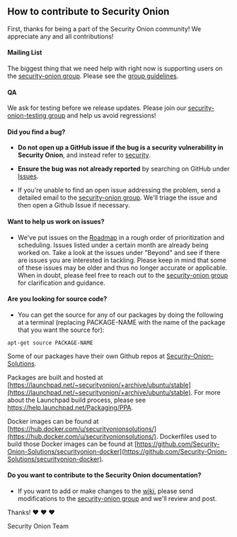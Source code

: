 ## How to contribute to Security Onion

First, thanks for being a part of the Security Onion community!  We appreciate any and all contributions!

#### Mailing List
The biggest thing that we need help with right now is supporting users on the [security-onion group](https://groups.google.com/forum/#!forum/security-onion).  Please see the [group guidelines](https://github.com/Security-Onion-Solutions/security-onion/wiki/MailingLists).

#### QA
We ask for testing before we release updates.  Please join our [security-onion-testing group](https://groups.google.com/forum/#!forum/security-onion-testing) and help us avoid regressions!

#### **Did you find a bug?**

* **Do not open up a GitHub issue if the bug is a security vulnerability in Security Onion**, and instead refer to [security](https://github.com/Security-Onion-Solutions/security-onion/wiki/Security).

* **Ensure the bug was not already reported** by searching on GitHub under [Issues](https://github.com/Security-Onion-Solutions/security-onion/issues).

* If you're unable to find an open issue addressing the problem, send a detailed email to the [security-onion group](https://groups.google.com/forum/#!forum/security-onion).  We'll triage the issue and then open a Github Issue if necessary.

#### **Want to help us work on issues?**

* We've put issues on the [Roadmap](https://github.com/Security-Onion-Solutions/security-onion/wiki/Roadmap) in a rough order of prioritization and scheduling.  Issues listed under a certain month are already being worked on.  Take a look at the issues under "Beyond" and see if there are issues you are interested in tackling.  Please keep in mind that some of these issues may be older and thus no longer accurate or applicable.  When in doubt, please feel free to reach out to the [security-onion group](https://groups.google.com/forum/#!forum/security-onion) for clarification and guidance.

#### **Are you looking for source code?**

* You can get the source for any of our packages by doing the following at a terminal (replacing PACKAGE-NAME with the name of the package that you want the source for):
```
apt-get source PACKAGE-NAME
```
Some of our packages have their own Github repos at [Security-Onion-Solutions](https://github.com/Security-Onion-Solutions).

Packages are built and hosted at [https://launchpad.net/~securityonion/+archive/ubuntu/stable](https://launchpad.net/~securityonion/+archive/ubuntu/stable).  For more about the Launchpad build process, please see https://help.launchpad.net/Packaging/PPA.

Docker images can be found at [https://hub.docker.com/u/securityonionsolutions/](https://hub.docker.com/u/securityonionsolutions/).  Dockerfiles used to build those Docker images can be found at [https://github.com/Security-Onion-Solutions/securityonion-docker](https://github.com/Security-Onion-Solutions/securityonion-docker).

#### **Do you want to contribute to the Security Onion documentation?**

* If you want to add or make changes to the [wiki](https://github.com/Security-Onion-Solutions/security-onion/wiki), please send modifications to the [security-onion group](https://groups.google.com/forum/#!forum/security-onion) and we'll review and post.

Thanks! :heart: :heart: :heart:

Security Onion Team
